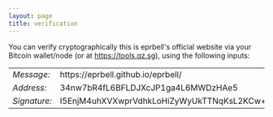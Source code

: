 ```yaml
---
layout: page
title: verification
---
```

You can verify cryptographically this is eprbell's official website via your Bitcoin wallet/node (or at <a href="https://tools.qz.sg">https://tools.qz.sg</a>), using the following inputs:

<table>
<tr><td><i>Message:</i></td><td>https://eprbell.github.io/eprbell/</td></tr>
<tr><td><i>Address:</i></td><td>34nw7bR4fL6BFLDJXcJP1ga4L6MWDzHAe5</td></tr>
<tr><td><i>Signature:</i></td><td>I5EnjM4uhXVXwprVdhkLoHiZyWyUkTTNqKsL2KCw+M3mJiWJweALvl572bTh80JzUC6QnAqmXXI2+56BBKO8Ngw=</td></tr>
</table>

